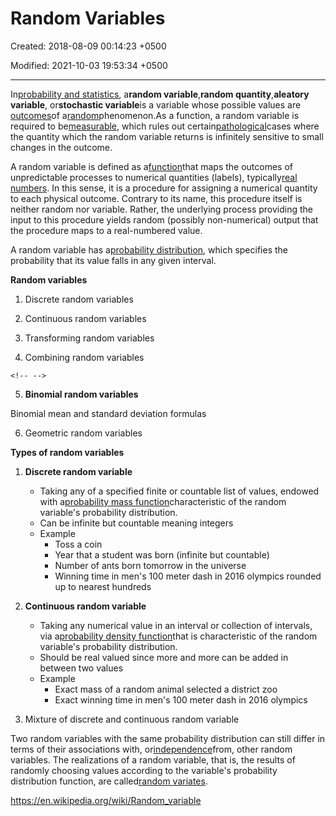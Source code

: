 # Random Variables

Created: 2018-08-09 00:14:23 +0500

Modified: 2021-10-03 19:53:34 +0500

---

In[probability and statistics](https://en.wikipedia.org/wiki/Probability_and_statistics), a**random variable**,**random quantity**,**aleatory variable**, or**stochastic variable**is a variable whose possible values are [outcomes](https://en.wikipedia.org/wiki/Outcome_(probability))of a[random](https://en.wikipedia.org/wiki/Randomness)phenomenon.As a function, a random variable is required to be[measurable](https://en.wikipedia.org/wiki/Measurable_function), which rules out certain[pathological](https://en.wikipedia.org/wiki/Pathological_(mathematics))cases where the quantity which the random variable returns is infinitely sensitive to small changes in the outcome.



A random variable is defined as a[function](https://en.wikipedia.org/wiki/Function_(mathematics))that maps the outcomes of unpredictable processes to numerical quantities (labels), typically[real numbers](https://en.wikipedia.org/wiki/Real_numbers). In this sense, it is a procedure for assigning a numerical quantity to each physical outcome. Contrary to its name, this procedure itself is neither random nor variable. Rather, the underlying process providing the input to this procedure yields random (possibly non-numerical) output that the procedure maps to a real-numbered value.



A random variable has a[probability distribution](https://en.wikipedia.org/wiki/Probability_distribution), which specifies the probability that its value falls in any given interval.



**Random variables**

1.  Discrete random variables

2.  Continuous random variables

3.  Transforming random variables

4.  Combining random variables

```{=html}
<!-- -->
```
5.  **Binomial random variables**

Binomial mean and standard deviation formulas

6.  Geometric random variables



**Types of random variables**

1.  **Discrete random variable**
    -   Taking any of a specified finite or countable list of values, endowed with a[probability mass function](https://en.wikipedia.org/wiki/Probability_mass_function)characteristic of the random variable's probability distribution.
    -   Can be infinite but countable meaning integers
    -   Example
        -   Toss a coin
        -   Year that a student was born (infinite but countable)
        -   Number of ants born tomorrow in the universe
        -   Winning time in men's 100 meter dash in 2016 olympics rounded up to nearest hundreds

2.  **Continuous random variable**
    -   Taking any numerical value in an interval or collection of intervals, via a[probability density function](https://en.wikipedia.org/wiki/Probability_density_function)that is characteristic of the random variable's probability distribution.
    -   Should be real valued since more and more can be added in between two values
    -   Example
        -   Exact mass of a random animal selected a district zoo
        -   Exact winning time in men's 100 meter dash in 2016 olympics



3.  Mixture of discrete and continuous random variable



Two random variables with the same probability distribution can still differ in terms of their associations with, or[independence](https://en.wikipedia.org/wiki/Independence_(probability_theory))from, other random variables. The realizations of a random variable, that is, the results of randomly choosing values according to the variable's probability distribution function, are called[random variates](https://en.wikipedia.org/wiki/Random_variate).



<https://en.wikipedia.org/wiki/Random_variable>
